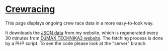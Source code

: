 [Crewracing](http://dtinth.github.com/crewracing/)
============

This page displays ongoing crew race data in a more easy-to-look way.

It downloads the [JSON data](http://tnk.dt.in.th/tnk2/data.js) from my website,
which is regenerated every 30 minutes from [DJMAX TECHNIKA2 website](http://www.djmaxcrew.com/crewrace/crewrace_ing.asp?page=1).
The fetching process is done by a PHP script. To see the code please look at the "server" branch.


